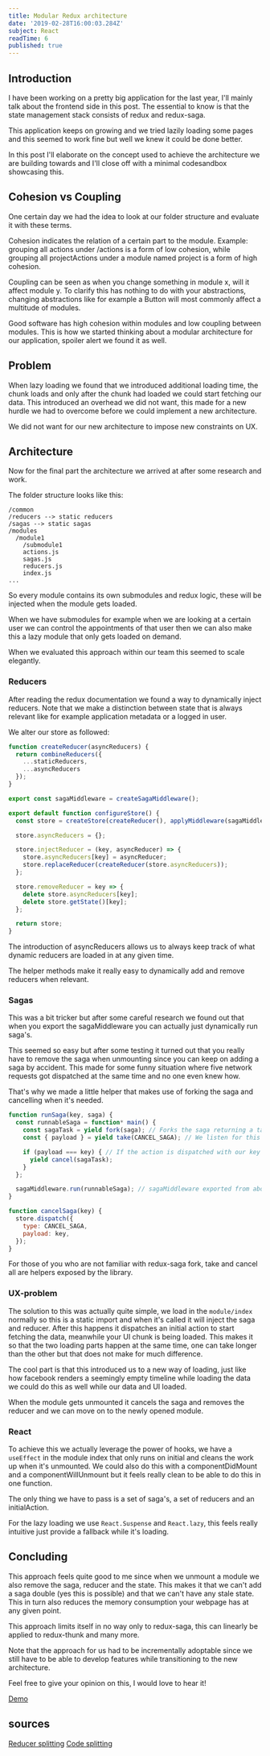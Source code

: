 ```yaml
---
title: Modular Redux architecture
date: '2019-02-28T16:00:03.284Z'
subject: React
readTime: 6
published: true
---
```


## Introduction

I have been working on a pretty big application for the last year, I'll mainly talk about the frontend side in this post.
The essential to know is that the state management stack consists of redux and redux-saga.

This application keeps on growing and we tried lazily loading some pages and this seemed to work fine but well we knew it could be done better.

In this post I'll elaborate on the concept used to achieve the architecture we are building towards and I'll close off with a minimal codesandbox showcasing this.

## Cohesion vs Coupling

One certain day we had the idea to look at our folder structure and evaluate it with these terms.

Cohesion indicates the relation of a certain part to the module. Example: grouping all actions under /actions is a form of low cohesion, while grouping all projectActions under a module named project is a form of high cohesion.

Coupling can be seen as when you change something in module x, will it affect module y. To clarify this has nothing to do with your abstractions, changing abstractions like for example a Button will most commonly affect a multitude of modules.

Good software has high cohesion within modules and low coupling between modules.
This is how we started thinking about a modular architecture for our application, spoiler alert we found it as well.

## Problem

When lazy loading we found that we introduced additional loading time, the chunk loads and only after the chunk had loaded we could start fetching our data.
This introduced an overhead we did not want, this made for a new hurdle we had to overcome before we could implement a new architecture.

We did not want for our new architecture to impose new constraints on UX.

## Architecture

Now for the final part the architecture we arrived at after some research and work.

The folder structure looks like this:

```
/common
/reducers --> static reducers
/sagas --> static sagas
/modules
  /module1
    /submodule1
    actions.js
    sagas.js
    reducers.js
    index.js
...
```

So every module contains its own submodules and redux logic, these will be injected when the module gets loaded.

When we have submodules for example when we are looking at a certain user we can control the appointments of that user then we can also make this a lazy module that only gets loaded on demand.

When we evaluated this approach within our team this seemed to scale elegantly.

### Reducers

After reading the redux documentation we found a way to dynamically inject reducers.
Note that we make a distinction between state that is always relevant like for example application metadata or a logged in user.

We alter our store as followed:

```javascript
function createReducer(asyncReducers) {
  return combineReducers({
    ...staticReducers,
    ...asyncReducers
  });
}

export const sagaMiddleware = createSagaMiddleware();

export default function configureStore() {
  const store = createStore(createReducer(), applyMiddleware(sagaMiddleware));

  store.asyncReducers = {};

  store.injectReducer = (key, asyncReducer) => {
    store.asyncReducers[key] = asyncReducer;
    store.replaceReducer(createReducer(store.asyncReducers));
  };

  store.removeReducer = key => {
    delete store.asyncReducers[key];
    delete store.getState()[key];
  };

  return store;
}
```

The introduction of asyncReducers allows us to always keep track of what dynamic reducers are loaded in at any given time.

The helper methods make it really easy to dynamically add and remove reducers when relevant.

### Sagas

This was a bit tricker but after some careful research we found out that when you export the sagaMiddleware you can actually just dynamically run saga's.

This seemed so easy but after some testing it turned out that you really have to remove the saga when unmounting since you can keep on adding a saga by accident. This made for some funny situation where five network requests got dispatched at the same time and no one even knew how.

That's why we made a little helper that makes use of forking the saga and cancelling when it's needed.

```javascript
function runSaga(key, saga) {
  const runnableSaga = function* main() {
    const sagaTask = yield fork(saga); // Forks the saga returning a task
    const { payload } = yield take(CANCEL_SAGA); // We listen for this action.

    if (payload === key) { // If the action is dispatched with our key cancel it.
      yield cancel(sagaTask);
    }
  };

  sagaMiddleware.run(runnableSaga); // sagaMiddleware exported from above.
}

function cancelSaga(key) {
  store.dispatch({
    type: CANCEL_SAGA,
    payload: key,
  });
}
```

For those of you who are not familiar with redux-saga fork, take and cancel all are helpers exposed by the library.

### UX-problem

The solution to this was actually quite simple, we load in the `module/index` normally so this is a static import and when it's called it will inject the saga and reducer.
After this happens it dispatches an initial action to start fetching the data, meanwhile your UI chunk is being loaded. This makes it so that the two loading parts happen at the same time, one can take longer than the other but that does not make for much difference.

The cool part is that this introduced us to a new way of loading, just like how facebook renders a seemingly empty timeline while loading the data we could do this as well while our data and UI loaded.

When the module gets unmounted it cancels the saga and removes the reducer and we can move on to the newly opened module.

### React

To achieve this we actually leverage the power of hooks, we have a `useEffect` in the module index that only runs on initial and cleans the work up when it's unmounted.
We could also do this with a componentDidMount and a componentWillUnmount but it feels really clean to be able to do this in one function.

The only thing we have to pass is a set of saga's, a set of reducers and an initialAction.

For the lazy loading we use `React.Suspense` and `React.lazy`, this feels really intuitive just provide a fallback while it's loading.

## Concluding

This approach feels quite good to me since when we unmount a module we also remove the saga, reducer and the state. This makes it that we can't add a saga double (yes this is possible) and that we can't have any stale state.
This in turn also reduces the memory consumption your webpage has at any given point.

This approach limits itself in no way only to redux-saga, this can linearly be applied to redux-thunk and many more.

Note that the approach for us had to be incrementally adoptable since we still have to be able to develop features while transitioning to the new architecture.

Feel free to give your opinion on this, I would love to hear it!

[Demo](https://codesandbox.io/s/w07qqwlkq5)

## sources

[Reducer splitting](https://redux.js.org/recipes/code-splitting)
[Code splitting](https://webpack.js.org/guides/code-splitting/)

